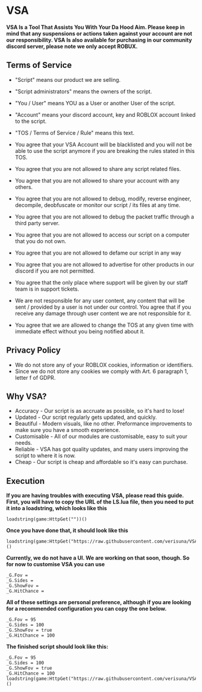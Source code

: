 # VSA
**VSA Is a Tool That Assists You With Your Da Hood Aim. Please keep in mind that any suspensions or actions taken against your account are not our responsibility.
VSA Is also available for purchasing in our community discord server, please note we only accept ROBUX.**

## Terms of Service
- "Script" means our product we are selling.
- "Script administrators" means the owners of the script.
- "You / User" means YOU as a User or another User of the script.
- "Account" means your discord account, key and ROBLOX account linked to the script.
- "TOS / Terms of Service / Rule" means this text.

- You agree that your VSA Account will be blacklisted and you will not be able to use the script anymore if you are breaking the rules stated in this TOS.
- You agree that you are not allowed to share any script related files.
- You agree that you are not allowed to share your account with any others.
- You agree that you are not allowed to debug, modify, reverse engineer, decompile, deobfuscate or monitor our script / its files at any time.
- You agree that you are not allowed to debug the packet traffic through a third party server.
- You agree that you are not allowed to access our script on a computer that you do not own.
- You agree that you are not allowed to defame our script in any way
- You agree that you are not allowed to advertise for other products in our discord if you are not permitted.
- You agree that the only place where support will be given by our staff team is in support tickets.
- We are not responsible for any user content, any content that will be sent / provided by a user is not under our control. You agree that if you receive any damage through user content we are not responsible for it.
- You agree that we are allowed to change the TOS at any given time with immediate effect without you being notified about it.

## Privacy Policy
- We do not store any of your ROBLOX cookies, information or identifiers.
- Since we do not store any cookies we comply with Art. 6 paragraph 1, letter f of GDPR.

## Why VSA?
- Accuracy - Our script is as accruate as possible, so it's hard to lose!
- Updated - Our script regularly gets updated, and quickly. 
- Beautiful - Modern visuals, like no other. Preformance improvements to make sure you have a smooth experience.
- Customisable - All of our modules are customisable, easy to suit your needs.
- Reliable - VSA has got quality updates, and many users improving the script to where it is now.
- Cheap - Our script is cheap and affordable so it's easy can purchase.

## Execution
**If you are having troubles with executing VSA, please read this guide. First, you will have to copy the URL of the LS.lua file, then you need to put it into a loadstring, which looks like this** 
```
loadstring(game:HttpGet(""))()
``` 
**Once you have done that, it should look like this** 
```
loadstring(game:HttpGet("https://raw.githubusercontent.com/verisuna/VSA/main/LS.lua"))()
```
**Currently, we do not have a UI. We are working on that soon, though. So for now to customise VSA you can use**
```
_G.Fov = 
_G.Sides = 
_G.ShowFov = 
_G.HitChance = 
```
**All of these settings are personal preference, although if you are looking for a recommended configuration you can copy the one below.**
```
_G.Fov = 95
_G.Sides = 100
_G.ShowFov = true
_G.HitChance = 100
```
**The finished script should look like this:**
```
_G.Fov = 95
_G.Sides = 100
_G.ShowFov = true
_G.HitChance = 100
loadstring(game:HttpGet("https://raw.githubusercontent.com/verisuna/VSA/main/LS.lua"))()
```
